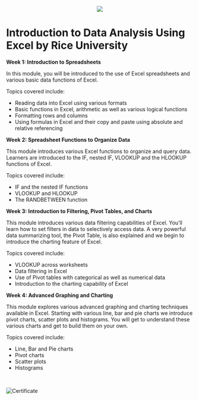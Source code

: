 <p align="center">
  <img src="https://user-images.githubusercontent.com/46785798/65376985-7a9a1900-dcc8-11e9-88b0-30c20b073730.png" />
</p>

# Introduction to Data Analysis Using Excel by Rice University
**Week 1: Introduction to Spreadsheets**

In this module, you will be introduced to the use of Excel spreadsheets and various basic data functions of Excel.

Topics covered include:

*  Reading data into Excel using various formats
*  Basic functions in Excel, arithmetic as well as various logical functions
*  Formatting rows and columns
*   Using formulas in Excel and their copy and paste using absolute and relative referencing

**Week 2: Spreadsheet Functions to Organize Data**

This module introduces various Excel functions to organize and query data. Learners are introduced to the IF, nested IF, VLOOKUP and the HLOOKUP functions of Excel.

Topics covered include:

*  IF and the nested IF functions
*  VLOOKUP and HLOOKUP
*  The RANDBETWEEN function

**Week 3: Introduction to Filtering, Pivot Tables, and Charts**

This module introduces various data filtering capabilities of Excel. You’ll learn how to set filters in data to selectively access data. A very powerful data summarizing tool, the Pivot Table, is also explained and we begin to introduce the charting feature of Excel.

Topics covered include:

*  VLOOKUP across worksheets
*  Data filtering in Excel
*  Use of Pivot tables with categorical as well as numerical data
*  Introduction to the charting capability of Excel
  
**Week 4: Advanced Graphing and Charting**

This module explores various advanced graphing and charting techniques available in Excel. Starting with various line, bar and pie charts we introduce pivot charts, scatter plots and histograms. You will get to understand these various charts and get to build them on your own.

Topics covered include:

*  Line, Bar and Pie charts
*  Pivot charts
*  Scatter plots
*  Histograms

$~$

![Certificate](https://user-images.githubusercontent.com/108145991/175613821-b24a011f-99a8-4b5e-8378-36d36a1b4722.jpeg)


